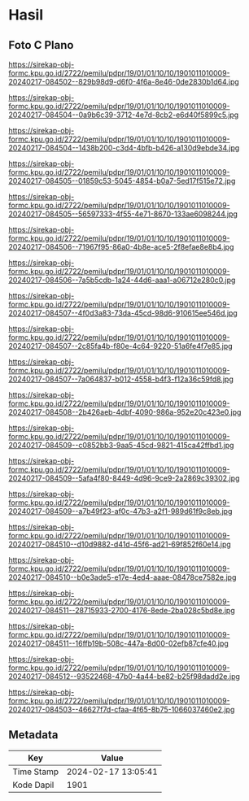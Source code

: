 # Hasil

## Foto C Plano

https://sirekap-obj-formc.kpu.go.id/2722/pemilu/pdpr/19/01/01/10/10/1901011010009-20240217-084502--829b98d9-d6f0-4f6a-8e46-0de2830b1d64.jpg

https://sirekap-obj-formc.kpu.go.id/2722/pemilu/pdpr/19/01/01/10/10/1901011010009-20240217-084504--0a9b6c39-3712-4e7d-8cb2-e6d40f5899c5.jpg

https://sirekap-obj-formc.kpu.go.id/2722/pemilu/pdpr/19/01/01/10/10/1901011010009-20240217-084504--1438b200-c3d4-4bfb-b426-a130d9ebde34.jpg

https://sirekap-obj-formc.kpu.go.id/2722/pemilu/pdpr/19/01/01/10/10/1901011010009-20240217-084505--01859c53-5045-4854-b0a7-5ed17f515e72.jpg

https://sirekap-obj-formc.kpu.go.id/2722/pemilu/pdpr/19/01/01/10/10/1901011010009-20240217-084505--56597333-4f55-4e71-8670-133ae6098244.jpg

https://sirekap-obj-formc.kpu.go.id/2722/pemilu/pdpr/19/01/01/10/10/1901011010009-20240217-084506--71967f95-86a0-4b8e-ace5-2f8efae8e8b4.jpg

https://sirekap-obj-formc.kpu.go.id/2722/pemilu/pdpr/19/01/01/10/10/1901011010009-20240217-084506--7a5b5cdb-1a24-44d6-aaa1-a06712e280c0.jpg

https://sirekap-obj-formc.kpu.go.id/2722/pemilu/pdpr/19/01/01/10/10/1901011010009-20240217-084507--4f0d3a83-73da-45cd-98d6-910615ee546d.jpg

https://sirekap-obj-formc.kpu.go.id/2722/pemilu/pdpr/19/01/01/10/10/1901011010009-20240217-084507--2c85fa4b-f80e-4c64-9220-51a6fe4f7e85.jpg

https://sirekap-obj-formc.kpu.go.id/2722/pemilu/pdpr/19/01/01/10/10/1901011010009-20240217-084507--7a064837-b012-4558-b4f3-f12a36c59fd8.jpg

https://sirekap-obj-formc.kpu.go.id/2722/pemilu/pdpr/19/01/01/10/10/1901011010009-20240217-084508--2b426aeb-4dbf-4090-986a-952e20c423e0.jpg

https://sirekap-obj-formc.kpu.go.id/2722/pemilu/pdpr/19/01/01/10/10/1901011010009-20240217-084509--c0852bb3-9aa5-45cd-9821-415ca42ffbd1.jpg

https://sirekap-obj-formc.kpu.go.id/2722/pemilu/pdpr/19/01/01/10/10/1901011010009-20240217-084509--5afa4f80-8449-4d96-9ce9-2a2869c39302.jpg

https://sirekap-obj-formc.kpu.go.id/2722/pemilu/pdpr/19/01/01/10/10/1901011010009-20240217-084509--a7b49f23-af0c-47b3-a2f1-989d61f9c8eb.jpg

https://sirekap-obj-formc.kpu.go.id/2722/pemilu/pdpr/19/01/01/10/10/1901011010009-20240217-084510--d10d9882-d41d-45f6-ad21-69f852f60e14.jpg

https://sirekap-obj-formc.kpu.go.id/2722/pemilu/pdpr/19/01/01/10/10/1901011010009-20240217-084510--b0e3ade5-e17e-4ed4-aaae-08478ce7582e.jpg

https://sirekap-obj-formc.kpu.go.id/2722/pemilu/pdpr/19/01/01/10/10/1901011010009-20240217-084511--28715933-2700-4176-8ede-2ba028c5bd8e.jpg

https://sirekap-obj-formc.kpu.go.id/2722/pemilu/pdpr/19/01/01/10/10/1901011010009-20240217-084511--16ffb19b-508c-447a-8d00-02efb87cfe40.jpg

https://sirekap-obj-formc.kpu.go.id/2722/pemilu/pdpr/19/01/01/10/10/1901011010009-20240217-084512--93522468-47b0-4a44-be82-b25f98dadd2e.jpg

https://sirekap-obj-formc.kpu.go.id/2722/pemilu/pdpr/19/01/01/10/10/1901011010009-20240217-084503--46627f7d-cfaa-4f65-8b75-1066037460e2.jpg


## Metadata

| Key        | Value               |
| ---------- | ------------------- |
| Time Stamp | 2024-02-17 13:05:41 |
| Kode Dapil | 1901                |



